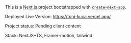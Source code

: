 This is a [Next.js](https://nextjs.org/) project bootstrapped with [`create-next-app`](https://github.com/vercel/next.js/tree/canary/packages/create-next-app).

Deployed Live Version: https://toni-kuca.vercel.app/


Project status: Pending client content



Stack: NextJS+TS, Framer-motion, tailwind
